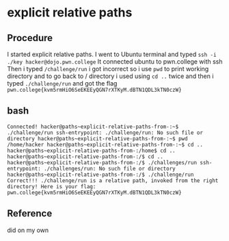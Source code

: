 
# explicit relative paths

## Procedure
I started explicit relative paths.
I went to Ubuntu terminal and typed `ssh -i ./key hacker@dojo.pwn.college`
It connected ubuntu to pwn.college with ssh
Then i typed `/challenge/run`
i got incorrect 
so i use `pwd` to print working directory
and to go back to / directory i used using `cd ..` twice 
and then i  typed `./challenge/run`
and got the flag `pwn.college{kvm5rmHiO6SeEKEEyQGN7rXTKyM.dBTN1QDL3kTN0czW}`

## bash
`Connected!
hacker@paths~explicit-relative-paths-from-:~$ ./challenge/run
ssh-entrypoint: ./challenge/run: No such file or directory
hacker@paths~explicit-relative-paths-from-:~$ pwd
/home/hacker
hacker@paths~explicit-relative-paths-from-:~$ cd ..
hacker@paths~explicit-relative-paths-from-:/home$ cd ..
hacker@paths~explicit-relative-paths-from-:/$ cd ..
hacker@paths~explicit-relative-paths-from-:/$ ./challenges/run
ssh-entrypoint: ./challenges/run: No such file or directory
hacker@paths~explicit-relative-paths-from-:/$ ./challenge/run
Correct!!!
./challenge/run is a relative path, invoked from the right directory!
Here is your flag:
pwn.college{kvm5rmHiO6SeEKEEyQGN7rXTKyM.dBTN1QDL3kTN0czW}`

## Reference
did on my own
